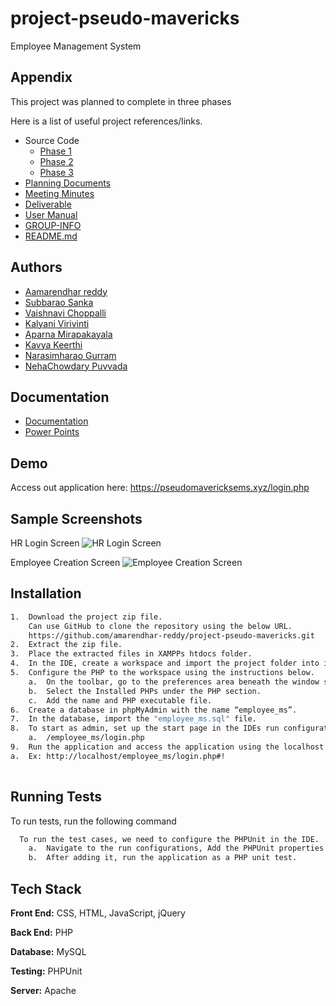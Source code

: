 
# project-pseudo-mavericks

Employee Management System


## Appendix

This project was planned to complete in three phases

Here is a list of useful project references/links.
- Source Code
    - [Phase 1](https://github.com/amarendhar-reddy/project-pseudo-mavericks/tree/main/source/Phase1)
    - [Phase 2](https://github.com/amarendhar-reddy/project-pseudo-mavericks/tree/main/source/Phase2)
    - [Phase 3](https://github.com/amarendhar-reddy/project-pseudo-mavericks/tree/main/source/Phase3)
- [Planning Documents](https://github.com/amarendhar-reddy/project-pseudo-mavericks/tree/main/Planning%20Documents)
- [Meeting Minutes](https://github.com/amarendhar-reddy/project-pseudo-mavericks/tree/main/Meeting%20Minutes)
- [Deliverable](https://github.com/amarendhar-reddy/project-pseudo-mavericks/tree/main/Deliverables)
- [User Manual](https://github.com/amarendhar-reddy/project-pseudo-mavericks/tree/main/User%20Manual)
- [GROUP-INFO](https://github.com/amarendhar-reddy/project-pseudo-mavericks/blob/main/GROUP-INFO)
- [README.md](https://github.com/amarendhar-reddy/project-pseudo-mavericks/blob/main/README.md) 
## Authors

- [Aamarendhar reddy](https://github.com/amarendhar-reddy)
- [Subbarao Sanka](https://github.com/ssubbu07)
- [Vaishnavi Choppalli](https://github.com/VaishnaviChoppalli23)
- [Kalyani Virivinti](https://github.com/KalyaniVirivinti)
- [Aparna Mirapakayala](https://github.com/AparnaMirapakayala)
- [Kavya Keerthi](https://github.com/keerthiKT)
- [Narasimharao Gurram](https://github.com/NarasimharaoGurram)
- [NehaChowdary Puvvada](https://github.com/NehaChowdaryPuvvada)

## Documentation

- [Documentation](https://github.com/amarendhar-reddy/project-pseudo-mavericks/tree/main/Deliverables)
- [Power Points](https://github.com/amarendhar-reddy/project-pseudo-mavericks/tree/main/Power%20Point)


## Demo
Access out application here:
https://pseudomavericksems.xyz/login.php

## Sample Screenshots

HR Login Screen
![HR Login Screen](https://i.postimg.cc/Z5ysssRf/Picture1.png)

Employee Creation Screen
![Employee Creation Screen](https://i.postimg.cc/ZRjwv17q/Picture2.png)



## Installation

```bash
1.	Download the project zip file.
    Can use GitHub to clone the repository using the below URL.
    https://github.com/amarendhar-reddy/project-pseudo-mavericks.git
2.	Extract the zip file.
3.	Place the extracted files in XAMPPs htdocs folder.
4.	In the IDE, create a workspace and import the project folder into it.
5.	Configure the PHP to the workspace using the instructions below.
    a.	On the toolbar, go to the preferences area beneath the window section.
    b.	Select the Installed PHPs under the PHP section.
    c.	Add the name and PHP executable file.                
6.	Create a database in phpMyAdmin with the name “employee_ms”.
7.	In the database, import the "employee_ms.sql" file.
8.	To start as admin, set up the start page in the IDEs run configurations.
    a.	/employee_ms/login.php
9.	Run the application and access the application using the localhost URL.
a.	Ex: http://localhost/employee_ms/login.php#!
    
```
    
## Running Tests

To run tests, run the following command

```bash
  To run the test cases, we need to configure the PHPUnit in the IDE.
    a.	Navigate to the run configurations, Add the PHPUnit properties.
    b.	After adding it, run the application as a PHP unit test.
```


## Tech Stack

**Front End:** CSS, HTML, JavaScript, jQuery

**Back End:** PHP

**Database:** MySQL

**Testing:** PHPUnit

**Server:** Apache

